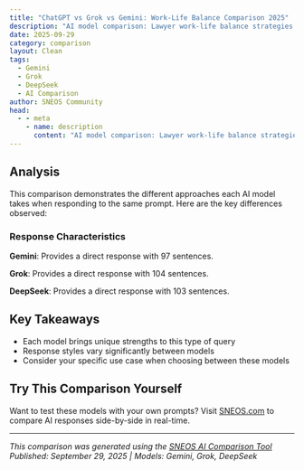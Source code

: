 ```yaml
---
title: "ChatGPT vs Grok vs Gemini: Work-Life Balance Comparison 2025"
description: "AI model comparison: Lawyer work-life balance strategies that actually work in high-stress practice..."
date: 2025-09-29
category: comparison
layout: Clean
tags:
  - Gemini
  - Grok
  - DeepSeek
  - AI Comparison
author: SNEOS Community
head:
  - - meta
    - name: description
      content: "AI model comparison: Lawyer work-life balance strategies that actually work in high-stress practice..."
---
```


<ChatComparison
  title="ChatGPT vs Grok vs Gemini: Work-Life Balance Comparison 2025"
  prompt="Lawyer work-life balance strategies that actually work in high-stress practice"
  :responses='{
    "Gemini": "## Lawyer Work-Life Balance Strategies That Actually Work in High-Stress Practice\n\nLet\u0027s be realistic, finding true \u0022balance\u0022 in a high-stress legal practice is often a moving target. It\u0027s less about achieving a perfect 50/50 split and more about managing your time, energy, and priorities to create a sustainable and fulfilling life *alongside* your demanding career. Here are strategies that lawyers in high-pressure environments find genuinely helpful:\n\n**I. Setting Boundaries \u0026 Prioritization:**\n\n*   **Mastering the Art of Saying \u0022No\u0022 (Strategically):**\n    *   **Identify your limits:**  Understand your capacity.  Track your hours and energy levels to recognize when you\u0027re approaching burnout.\n    *   **Qualify requests:** Before agreeing to something, ask clarifying questions: \u0022What\u0027s the deadline?\u0022, \u0022What\u0027s the scope?\u0022, \u0022Is there someone else who could handle this?\u0022\n    *   **Delegate:**  If possible, delegate tasks to junior attorneys, paralegals, or administrative staff. Even small delegations can free up significant time.\n    *   **Politely decline:** \u0022Thank you for thinking of me, but I\u0027m currently at capacity,\u0022 or \u0022I\u0027m unable to take that on right now due to existing commitments.  Perhaps [colleague\u0027s name] would be a good fit.\u0022\n    *   **Negotiate deadlines:** If you can\u0027t decline entirely, negotiate a more realistic deadline.\n*   **Time Blocking \u0026 Scheduling (With Buffer Time):**\n    *   **Treat your schedule like a billable hour:**  Block out time for focused work, meetings, and *personal* activities (exercise, dinner with family, errands).\n    *   **Use a digital calendar religiously:**  Sync your personal and work calendars to avoid double-booking and visualize your commitments.\n    *   **\u0022Buffer time\u0022 is crucial:**  Schedule 15-30 minute gaps between meetings and tasks. This allows for unexpected delays, quick breaks, or mental resets.  These gaps prevent you from feeling constantly rushed.\n*   **Prioritization Techniques (Eisenhower Matrix, etc.):**\n    *   **Urgent/Important Matrix:**  Categorize tasks as:\n        *   Urgent \u0026 Important: Do Immediately.\n        *   Important, Not Urgent: Schedule.\n        *   Urgent, Not Important: Delegate.\n        *   Neither Urgent nor Important: Eliminate.\n    *   **Eat the Frog:** Tackle your most challenging or unpleasant task first thing in the morning.  This can boost productivity and reduce stress throughout the day.\n*   **Mindful Email \u0026 Communication Management:**\n    *   **Designated Email Check Times:**  Avoid constantly checking email. Set specific times (e.g., 10 am, 2 pm, 5 pm) to review and respond.\n    *   **Turn off notifications:**  Silence email, social media, and other distracting notifications during focused work periods.\n    *   **Use \u0022canned responses\u0022:** Create templates for frequently asked questions or common requests to save time.\n    *   **Out-of-office auto-replies:**  Clearly indicate your availability and response time when you\u0027re away from your desk.\n*   **Defining Your \u0022Non-Negotiables\u0022:**\n    *   **Identify your core values:** What matters most to you outside of work? (Family time, health, hobbies, etc.).\n    *   **Protect those priorities:**  Schedule them into your calendar and treat them with the same importance as client meetings.  Don\u0027t let work consistently encroach on these areas.\n    *   **Communicate your boundaries:**  Let colleagues and clients know your availability (within reason).\n\n**II. Optimizing Your Workday \u0026 Environment:**\n\n*   **Batching Similar Tasks:**\n    *   **Example:**  Respond to all emails at once, make all phone calls back-to-back, draft all similar documents in one block of time. This reduces context switching and improves efficiency.\n*   **Utilizing Technology \u0026 Automation:**\n    *   **Legal Tech:**  Explore case management software, document automation tools, and other legal tech solutions to streamline tasks and reduce manual effort.\n    *   **Dictation Software:**  Dictate memos, emails, and even parts of legal briefs to speed up the writing process.\n    *   **Meeting Schedulers:**  Use online meeting schedulers to eliminate back-and-forth emails when coordinating appointments.\n*   **Creating a Focused Workspace:**\n    *   **Minimize distractions:**  Declutter your desk, silence your phone, and use noise-canceling headphones if needed.\n    *   **Ergonomics:**  Ensure your workspace is ergonomically sound to prevent physical strain and discomfort.\n    *   **Dedicated Work \u0026 Relaxation Spaces:**  If possible, separate your work area from your relaxation areas at home to create a mental boundary.\n*   **Mindful Breaks \u0026 Movement:**\n    *   **The Pomodoro Technique:**  Work in focused 25-minute intervals followed by a short 5-minute break.\n    *   **Get up and move:**  Take short walking breaks throughout the day to stretch your legs and clear your head.  Even a 5-minute walk can make a difference.\n    *   **Hydration \u0026 Snacks:**  Keep water and healthy snacks readily available to avoid energy crashes and maintain focus.\n\n**III. Cultivating Well-being \u0026 Self-Care:**\n\n*   **Prioritizing Sleep:**\n    *   **Establish a consistent sleep schedule:** Go to bed and wake up around the same time each day, even on weekends.\n    *   **Create a relaxing bedtime routine:** Wind down with a warm bath, a book, or meditation.\n    *   **Optimize your sleep environment:**  Make sure your bedroom is dark, quiet, and cool.\n*   **Regular Exercise (Even Small Amounts):**\n    *   **Find an activity you enjoy:**  This could be running, swimming, yoga, dancing, or anything that gets you moving.\n    *   **Schedule exercise into your calendar:** Treat it like an important appointment.\n    *   **Incorporate movement into your workday:** Take the stairs instead of the elevator, walk during lunch breaks, or do desk stretches.\n*   **Mindfulness \u0026 Meditation:**\n    *   **Start with short sessions:** Even 5-10 minutes of daily meditation can reduce stress and improve focus.\n    *   **Use guided meditation apps:** There are many apps available that can help you get started.\n    *   **Practice mindful breathing:**  Take a few deep breaths throughout the day to calm your nerves and center yourself.\n*   **Healthy Eating Habits:**\n    *   **Plan your meals:** Prepare healthy meals and snacks in advance to avoid unhealthy impulse choices.\n    *   **Limit processed foods and sugary drinks:** These can lead to energy crashes and mood swings.\n    *   **Stay hydrated:**  Drink plenty of water throughout the day.\n*   **Cultivating Hobbies \u0026 Interests Outside of Work:**\n    *   **Make time for activities you enjoy:**  This could be anything from reading to painting to playing sports.\n    *   **Engage in activities that are completely unrelated to law:**  This can help you disconnect from work and recharge your batteries.\n    *   **Join a club or group:**  This can provide social connection and a sense of community.\n*   **Seeking Support \u0026 Connection:**\n    *   **Talk to a therapist or counselor:**  Mental health is just as important as physical health.\n    *   **Connect with friends and family:**  Spend time with loved ones and nurture your relationships.\n    *   **Find a mentor or peer group:**  Connect with other lawyers who understand the challenges of the profession and can offer support and advice.\n    *   **Join a Lawyers Assistance Program:** These programs offer confidential counseling and support services for lawyers struggling with stress, burnout, or substance abuse.\n\n**IV. Firm Culture \u0026 Systemic Changes (Advocate for Yourself \u0026 Others):**\n\n*   **Open Communication with Supervisors/Partners:**\n    *   **Be transparent about your workload and capacity.**\n    *   **Propose solutions to address workload imbalances.**\n    *   **Advocate for flexible work arrangements (if possible).**\n*   **Promote a Culture of Respect for Work-Life Balance:**\n    *   **Lead by example:**  Take your vacation time and disconnect from work when you\u0027re off.\n    *   **Encourage colleagues to prioritize their well-being.**\n    *   **Speak up against unrealistic expectations or excessive workloads.**\n*   **Participate in Firm Initiatives:**\n    *   **Advocate for policies that support work-life balance, such as flexible work arrangements, parental leave, and wellness programs.**\n    *   **Volunteer for committees that focus on employee well-being.**\n*   **Consider Firm Culture When Job Hunting:**\n    *   **Ask about work-life balance expectations during interviews.**\n    *   **Research the firm\u0027s policies and culture online.**\n    *   **Talk to current or former employees to get their perspective.**\n\n**Important Considerations:**\n\n*   **This is an ongoing process, not a one-time fix.**  Work-life balance is something you need to actively manage and adjust over time.\n*   **Be patient with yourself.**  It takes time to develop new habits and find strategies that work for you.\n*   **Don\u0027t be afraid to ask for help.**  There are many resources available to support lawyers in managing stress and improving their well-being.\n*   **Be willing to make tough choices.**  Sometimes, you may need to prioritize your well-being over your career.  This doesn\u0027t mean you have to abandon your ambitions, but it may mean making adjustments to your career path.\n*   **Remember your \u0022why\u0022.** Why did you become a lawyer in the first place? Keeping your values and long-term goals in mind can help you navigate difficult decisions and stay motivated.\n\nBy implementing these strategies, lawyers in high-stress practices can create a more sustainable and fulfilling career, while also prioritizing their well-being and personal lives. Remember, investing in yourself is not selfish; it\u0027s essential for long-term success and happiness.\n",
    "Grok": "Achieving work-life balance as a lawyer in a high-stress practice can be challenging, given the demanding nature of the profession with long hours, tight deadlines, and high stakes. However, with intentional strategies, it\u2019s possible to create a sustainable balance that supports both career success and personal well-being. Below are practical, actionable strategies tailored for lawyers, grounded in real-world challenges and solutions:\n\n### 1. **Set Clear Boundaries and Communicate Them**\n   - **Why it works**: Lawyers often struggle with saying \u0022no\u0022 due to client expectations or firm culture, but boundaries are critical to prevent burnout.\n   - **How to do it**: \n     - Define specific work hours and stick to them as much as possible (e.g., avoid checking emails after 7 PM unless it\u2019s an emergency).\n     - Communicate availability to clients and colleagues upfront. For example, set expectations about response times for non-urgent matters.\n     - Use tools like email autoresponders to signal when you\u0027re unavailable.\n   - **Real-world tip**: If you\u2019re in a firm, discuss workload capacity with partners or supervisors during performance reviews or regular check-ins to avoid overcommitment.\n\n### 2. **Prioritize and Delegate Effectively**\n   - **Why it works**: High-stress practices often involve juggling multiple cases or deals, leading to overload. Prioritizing tasks and delegating where possible reduces unnecessary stress.\n   - **How to do it**:\n     - Use a task management system (e.g., Trello, Asana, or even a simple to-do list) to rank tasks by urgency and importance (Eisenhower Matrix is helpful here).\n     - Delegate administrative or lower-level legal tasks to paralegals, junior associates, or support staff if available.\n     - Outsource personal tasks (e.g., grocery delivery, house cleaning) to free up mental space.\n   - **Real-world tip**: Regularly review your caseload with a mentor or team to identify tasks that can be shared or reassigned, especially during peak periods like trial prep.\n\n### 3. **Leverage Technology for Efficiency**\n   - **Why it works**: Technology can streamline repetitive tasks and save hours, giving you more time for personal life.\n   - **How to do it**:\n     - Use legal tech tools like Clio or PracticePanther for case management and billing to reduce administrative burdens.\n     - Automate document creation with templates or software like HotDocs.\n     - Set up calendar reminders and time-blocking to structure your day and avoid over-scheduling.\n   - **Real-world tip**: Avoid the trap of constant connectivity\u2014mute non-urgent notifications on your phone or laptop during personal time.\n\n### 4. **Schedule Personal Time as Non-Negotiable**\n   - **Why it works**: Treating personal time with the same priority as billable hours ensures it doesn\u2019t get sidelined by work demands.\n   - **How to do it**:\n     - Block out time for family, exercise, or hobbies on your calendar and treat it like a client meeting.\n     - Commit to small, consistent daily rituals (e.g., a 15-minute walk, reading before bed) rather than waiting for big chunks of free time.\n     - Plan vacations or long weekends in advance and communicate unavailability early.\n   - **Real-world tip**: Start small\u2014even an hour a day of disconnection can make a difference. If firm culture discourages time off, align personal days with slower periods or after major project completions.\n\n### 5. **Build a Support Network**\n   - **Why it works**: Law can be isolating, and stress compounds without emotional or professional support.\n   - **How to do it**:\n     - Connect with peers or mentors who understand the pressures of practice for advice or venting.\n     - Join bar association groups or lawyer wellness programs for community and resources.\n     - Rely on family or friends for non-work-related outlets, and be honest about your need for balance.\n   - **Real-world tip**: If your firm offers an Employee Assistance Program (EAP), use it for confidential counseling or stress management resources.\n\n### 6. **Focus on Physical and Mental Health**\n   - **Why it works**: Chronic stress in law often leads to burnout, anxiety, or health issues. Proactive self-care boosts resilience and productivity.\n   - **How to do it**:\n     - Incorporate short bursts of exercise (e.g., a 20-minute workout or yoga session) into your routine, even if it\u2019s at home.\n     - Practice mindfulness or meditation (apps like Calm or Headspace offer 5-10 minute sessions for busy professionals).\n     - Seek therapy or coaching if stress feels unmanageable\u2014many lawyers benefit from professional support.\n   - **Real-world tip**: Tie health habits to existing routines (e.g., a walk during lunch breaks or deep breathing before a client call) to make them stick.\n\n### 7. **Reassess Billable Hour Expectations**\n   - **Why it works**: Unrealistic billable hour targets are a major stressor in law. Aligning your workload with personal capacity can prevent burnout.\n   - **How to do it**:\n     - Track your hours honestly and identify if targets are unsustainable. If so, discuss with firm leadership or consider alternative billing models like flat fees if you\u0027re in a solo or small practice.\n     - Explore flexible work arrangements (e.g., remote work or part-time schedules) if your firm allows it.\n   - **Real-world tip**: If firm culture prioritizes hours over well-being, evaluate long-term fit. Many lawyers move to in-house roles or boutique firms for better balance without sacrificing career growth.\n\n### 8. **Embrace the Power of \u201CGood Enough\u201D**\n   - **Why it works**: Perfectionism drives stress in law, where over-preparing or over-researching eats into personal time.\n   - **How to do it**:\n     - Set realistic standards for non-critical tasks (e.g., don\u2019t over-polish internal memos).\n     - Trust your professional judgment to know when a deliverable meets client needs without excessive revisions.\n   - **Real-world tip**: Use deadlines to cap overworking\u2014commit to finishing a task within a set timeframe, even if it\u2019s not perfect, as long as it\u2019s effective.\n\n### 9. **Plan for Stress Peaks and Recovery**\n   - **Why it works**: Legal practice often has predictable high-stress periods (e.g., trials, closings). Planning ahead mitigates their impact on personal life.\n   - **How to do it**:\n     - Anticipate busy periods and front-load personal time or lighter tasks before they hit.\n     - Schedule recovery time after intense projects\u2014take a day off or reduce workload to recharge.\n   - **Real-world tip**: During trials or major deadlines, negotiate with family or partners for temporary flexibility, but commit to making up the time afterward.\n\n### 10. **\u5B9A\u671F\u53CD\u601D\u5E76\u8C03\u6574 (Regularly Reflect and Adjust)**\n   - **Why it works**: Work-life balance isn\u2019t static; needs and stressors change with cases, life stages, or firm dynamics.\n   - **How to do it**:\n     - Set a monthly or quarterly check-in to assess how balanced you feel using a simple scale (e.g., rate stress, family time, and job satisfaction 1-10).\n     - Adjust strategies based on what\u2019s working or failing\u2014experiment with new approaches if needed.\n   - **Real-world tip**: Keep a brief journal or note app to track patterns (e.g., when stress spikes or personal time feels squeezed) to identify triggers and solutions.\n\n### Challenges to Watch For\n- **Firm Culture**: If your workplace glorifies overwork, implementing balance can feel isolating or risky. Counter this by seeking allies within the firm or focusing on internal boundaries (e.g., mental detachment even if hours can\u2019t change).\n- **Client Expectations**: Clients may demand 24/7 availability. Manage this by setting clear communication norms early and offering alternative contacts (e.g., a team member) for emergencies.\n- **Guilt or Ambition**: Many lawyers feel guilty for taking time off or fear falling behind. Reframe balance as a performance enhancer\u2014rested lawyers make fewer errors and sustain long-term careers.\n\n### Final Thought\nWork-life balance for lawyers isn\u2019t about equal time for work and life; it\u2019s about creating a rhythm where both can coexist without constant sacrifice. Start with one or two strategies that resonate most, build consistency, and adapt as needed. Data from the American Bar Association shows that lawyers prioritizing well-being report higher job satisfaction and lower burnout rates, so the effort pays off. If you\u2019re feeling overwhelmed, consider consulting a coach or therapist specializing in legal professionals\u2014they can offer tailored guidance.\n\nWhat specific stressors are you facing in your practice? I can refine these strategies further if you share more context.",
    "DeepSeek": "Of course. This is one of the most critical and challenging issues in the legal profession. The \u0022always-on\u0022 culture, billable hour pressures, and high-stakes nature of the work make burnout a real and present danger.\n\nThe key is to move beyond generic advice and adopt strategies that are practical, actionable, and designed specifically for the high-stress legal environment. Here are lawyer work-life balance strategies that actually work.\n\n### I. The Mindset Shift: From \u0022Balance\u0022 to \u0022Integration \u0026 Boundaries\u0022\n\nFirst, abandon the myth of a perfect 50/50 balance every day. In a high-stress practice, some weeks will be 90/10. The goal is not daily perfection but **sustainable integration over the long term.**\n\n*   **Reframe \u0022Balance\u0022:** Think of it as a seesaw. Some days, work is up; other days, life is up. The goal is to prevent the work side from crashing to the ground and staying there.\n*   **Embrace \u0022Seasons\u0022:** Litigation has trial seasons. Corporate law has deal-closing seasons. Accept that there will be intense periods, but crucially, you must also have planned recovery periods.\n\n### II. Foundational Strategies: The Non-Negotiables\n\nThese are the bedrock habits that prevent burnout before it starts.\n\n1.  **Ruthlessly Guard Your Time Off (The \u0022Do Not Disturb\u0022 Fortress):**\n    *   **Actual Vacations:** Take them. Truly disconnect. Inform key partners and clients well in advance. Designate a reliable coverage attorney and **do not check email.** A half-disconnected vacation is more stressful than no vacation at all.\n    *   **Protect Your Evenings \u0026 Weekends:** Block out \u0022non-negotiable\u0022 personal time on your calendar (e.g., \u0022Family Dinner,\u0022 \u0022Saturday Morning Hike\u0022). Treat these blocks with the same respect as a client meeting.\n    *   **Use Technology, Don\u0027t Be Used By It:** Turn off non-essential email and message notifications on your phone after hours. Use \u0022Focus\u0022 or \u0022Do Not Disturb\u0022 modes. A silent phone is a peaceful mind.\n\n2.  **Radical Acceptance of Delegation and Systemization:**\n    *   **Delegate to the Right Level:** Don\u0027t waste your $500/hour time on $150/hour tasks. Delegate effectively to paralegals, junior associates, and administrative staff. Invest time in training them once to save you time forever.\n    *   **Create Systems and Templates:** Automate and systemize everything you can\u2014draft emails, common pleadings, discovery responses, checklists. This reduces decision fatigue and frees up mental bandwidth.\n\n3.  **Master Your Calendar (It\u0027s Your Most Powerful Tool):**\n    *   **Time Blocking:** Don\u0027t just list tasks. Schedule them. Block out specific, uninterrupted time for deep work (drafting, strategy), shallow work (email), and personal commitments.\n    *   **Buffer Blocks:** Always schedule 15-30 minute buffers between meetings and tasks. This prevents the entire day from cascading into chaos from one overrun.\n    *   **\u0022No\u0022 is a Complete Sentence:** Learn to decline new commitments that don\u0027t align with your priorities or current capacity. It\u0027s better to under-promise and over-deliver.\n\n### III. Advanced In-the-Trenches Tactics\n\nThese are for when you\u0027re in the middle of a high-stress matter.\n\n1.  **The \u0022Two-Minute Rule\u0022 for Email:**\n    *   If an email can be addressed in two minutes or less, do it immediately. If it can\u0027t, schedule time for it later. This prevents your inbox from becoming a terrifying, ever-growing to-do list.\n\n2.  **The \u0022Stop-Time\u0022 Ritual:**\n    *   Create a 15-minute ritual at the end of your workday to signal to your brain that work is over. This could be: reviewing tomorrow\u0027s calendar, writing down your top 3 priorities for the next day, and shutting down your computer. This creates a psychological boundary.\n\n3.  **Control the Communication Firehose:**\n    *   **Manage Client Expectations Early:** Set clear response-time guidelines (e.g., \u0022I typically respond to emails within 4 business hours during the day\u0022). This prevents clients from expecting instant replies at 10 PM.\n    *   **Batch Communication:** Designate 2-3 specific times per day to check and respond to emails and messages, rather than being reactive all day long.\n\n### IV. Personal Sustainability: Fuel for the Long Haul\n\nYou are your most important asset. A depleted lawyer is an ineffective lawyer.\n\n1.  **Protect Your Sleep at All Costs:** Sleep deprivation directly impairs judgment, emotional regulation, and cognitive function\u2014the very tools of your trade. Aim for 7-8 hours. This is not a luxury; it\u0027s a professional necessity.\n\n2.  **Schedule Self-Care Like a Court Date:**\n    *   Exercise, hobbies, and socializing cannot be \u0022if I have time\u0022 items. They must be scheduled. A 30-minute run, a weekly book club, or a coffee with a non-lawyer friend are critical for mental resilience.\n\n3.  **Find a \u0022Third Place\u0022:**\n    *   This is a place that is neither the office nor home\u2014a gym, a coffee shop, a library, a park. It provides a mental and physical separation that is crucial for decompression.\n\n4.  **Therapy and Coaching are Performance Enhancers:**\n    *   Talking to a therapist or a professional coach who understands the legal world is incredibly valuable. It provides a confidential outlet for stress and develops coping strategies. It\u0027s a sign of strength, not weakness.\n\n### V. The Firm \u0026 Culture Component\n\nIndividual strategies can only do so much in a toxic culture. If you\u0027re in a leadership position, foster this environment. If you\u0027re not, advocate for it.\n\n*   **Measure Output, Not Hours Present:** Shift the focus from \u0022face time\u0022 to the quality and timeliness of work product.\n*   **Leadership Must Model the Behavior:** If the managing partner sends emails at 2 AM on a Sunday, the message is clear. Leaders must take vacations and respect boundaries.\n*   **Invest in Technology:** Provide tools that genuinely make life easier\u2014good document management systems, AI-assisted research, secure remote access\u2014to reduce friction and inefficiency.\n\n### Sample \u0022Ideal Week\u0022 Structure for a Lawyer:\n\n*   **Monday:** Head down, deep work. Minimal meetings.\n*   **Tuesday/Wednesday:** Meeting days. Client calls, court appearances, team check-ins.\n*   **Thursday:** Wrapping up the week\u0027s major projects, preparing for Friday.\n*   **Friday:** Lighter day. Administrative tasks, planning for the next week, aiming to finish by 5 PM.\n*   **Evenings:** Two weeknights completely work-free (e.g., no email after 7 PM).\n*   **Weekend:** One full day completely disconnected (e.g., Saturday). Sunday evening has a 1-hour \u0022weekly preview\u0022 to get organized for Monday, reducing Sunday Scaries.\n\n**Final, Crucial Point:** This is not about achieving a state of constant zen. It\u0027s about building a resilient system and a set of habits that allow you to thrive in the high-stress practice of law without sacrificing your health, relationships, or love for the profession. It requires intentionality and consistent practice, but it is absolutely achievable."
  }'
  published-date="15:57"
/>

## Analysis

This comparison demonstrates the different approaches each AI model takes when responding to the same prompt. Here are the key differences observed:

### Response Characteristics

**Gemini**: Provides a direct response with 97 sentences. 

**Grok**: Provides a direct response with 104 sentences. 

**DeepSeek**: Provides a direct response with 103 sentences. 

## Key Takeaways

- Each model brings unique strengths to this type of query
- Response styles vary significantly between models
- Consider your specific use case when choosing between these models

## Try This Comparison Yourself

Want to test these models with your own prompts? Visit [SNEOS.com](https://sneos.com) to compare AI responses side-by-side in real-time.

---

*This comparison was generated using the [SNEOS AI Comparison Tool](https://sneos.com)*
*Published: September 29, 2025 | Models: Gemini, Grok, DeepSeek*
